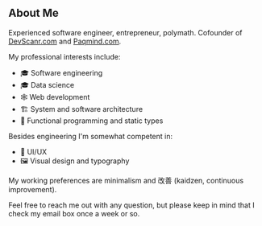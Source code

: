 ## About Me

Experienced software engineer, entrepreneur, polymath. Cofounder of [DevScanr.com](https://devscanr.com) and [Paqmind.com](https://paqmind.com). 

My professional interests include: 
- 🎓 Software engineering
- 🎓 Data science
- 🕸️ Web development
- 🏗️ System and software architecture
- 🧩 Functional programming and static types

Besides engineering I'm somewhat competent in:
- 🔘 UI/UX
- 🖼️ Visual design and typography

My working preferences are minimalism and 改善 (kaidzen, continuous improvement). 

Feel free to reach me out with any question, but please keep in mind that I check my email box once a week or so.

